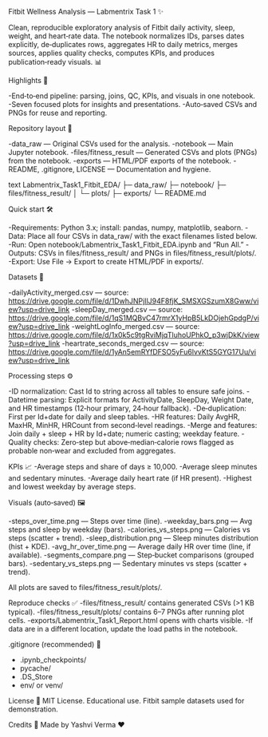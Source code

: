 Fitbit Wellness Analysis — Labmentrix Task 1 ✨

Clean, reproducible exploratory analysis of Fitbit daily activity, sleep, weight, and heart‑rate data. The notebook normalizes IDs, parses dates explicitly, de‑duplicates rows, aggregates HR to daily metrics, merges sources, applies quality checks, computes KPIs, and produces publication‑ready visuals. 📊

Highlights 🚀

-End‑to‑end pipeline: parsing, joins, QC, KPIs, and visuals in one notebook.
-Seven focused plots for insights and presentations.
-Auto‑saved CSVs and PNGs for reuse and reporting.

Repository layout 🧭

-data_raw — Original CSVs used for the analysis.
-notebook — Main Jupyter notebook.
-files/fitness_result — Generated CSVs and plots (PNGs) from the notebook.
-exports — HTML/PDF exports of the notebook.
-README, .gitignore, LICENSE — Documentation and hygiene.

text
Labmentrix_Task1_Fitbit_EDA/
├─ data_raw/
├─ notebook/
├─ files/fitness_result/
│  └─ plots/
├─ exports/
└─ README.md

Quick start 🛠️

-Requirements: Python 3.x; install: pandas, numpy, matplotlib, seaborn.
-Data: Place all four CSVs in data_raw/ with the exact filenames listed below.
-Run: Open notebook/Labmentrix_Task1_Fitbit_EDA.ipynb and “Run All.”
-Outputs: CSVs in files/fitness_result/ and PNGs in files/fitness_result/plots/.
-Export: Use File → Export to create HTML/PDF in exports/.

Datasets 🔗

-dailyActivity_merged.csv — source: <https://drive.google.com/file/d/1DwhJNPjIlJ94F8fjK_SMSXGSzumX8Gww/view?usp=drive_link>
-sleepDay_merged.csv — source: <https://drive.google.com/file/d/1qS1MQBvC47rmrX1yHpB5LkDOjehGpdgP/view?usp=drive_link>
-weightLogInfo_merged.csv — source: <https://drive.google.com/file/d/1x0k5c9tgRviMjqTluhoUPhkO_p3wjDkK/view?usp=drive_link>
-heartrate_seconds_merged.csv — source: <https://drive.google.com/file/d/1yAn5emRYfDFSO5yFu6lvvKtS5GYG17Uu/view?usp=drive_link>

Processing steps ⚙️

-ID normalization: Cast Id to string across all tables to ensure safe joins.
-Datetime parsing: Explicit formats for ActivityDate, SleepDay, Weight Date, and HR timestamps (12‑hour primary, 24‑hour fallback).
-De‑duplication: First per Id+date for daily and sleep tables.
-HR features: Daily AvgHR, MaxHR, MinHR, HRCount from second‑level readings.
-Merge and features: Join daily + sleep + HR by Id+date; numeric casting; weekday feature.
-Quality checks: Zero‑step but above‑median‑calorie rows flagged as probable non‑wear and excluded from aggregates.


KPIs 📈
-Average steps and share of days ≥ 10,000.
-Average sleep minutes and sedentary minutes.
-Average daily heart rate (if HR present).
-Highest and lowest weekday by average steps.

Visuals (auto‑saved) 🖼️

-steps_over_time.png — Steps over time (line).
-weekday_bars.png — Avg steps and sleep by weekday (bars).
-calories_vs_steps.png — Calories vs steps (scatter + trend).
-sleep_distribution.png — Sleep minutes distribution (hist + KDE).
-avg_hr_over_time.png — Average daily HR over time (line, if available).
-segments_compare.png — Step‑bucket comparisons (grouped bars).
-sedentary_vs_steps.png — Sedentary minutes vs steps (scatter + trend).

All plots are saved to files/fitness_result/plots/.

Reproduce checks ✅
-files/fitness_result/ contains generated CSVs (>1 KB typical).
-files/fitness_result/plots/ contains 6–7 PNGs after running plot cells.
-exports/Labmentrix_Task1_Report.html opens with charts visible.
-If data are in a different location, update the load paths in the notebook.

.gitignore (recommended) 🧹

- .ipynb_checkpoints/
- pycache/
- .DS_Store
- env/ or venv/

License 📄
MIT License. Educational use. Fitbit sample datasets used for demonstration.

Credits 🙏
Made by Yashvi Verma ❤️
